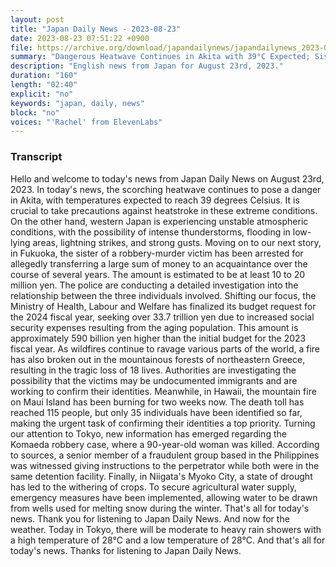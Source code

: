 ```yaml
---
layout: post
title: "Japan Daily News - 2023-08-23"
date: 2023-08-23 07:51:22 +0900
file: https://archive.org/download/japandailynews/japandailynews_2023-08-23.mp3
summary: "Dangerous Heatwave Continues in Akita with 39°C Expected; Sister of Robbery-Murder Victim Arrested for Transferring Large Sum of Money, & more…"
description: "English news from Japan for August 23rd, 2023."
duration: "160"
length: "02:40"
explicit: "no"
keywords: "japan, daily, news"
block: "no"
voices: "'Rachel' from ElevenLabs"
---
```


### Transcript

Hello and welcome to today's news from Japan Daily News on August 23rd, 2023. In today's news, the scorching heatwave continues to pose a danger in Akita, with temperatures expected to reach 39 degrees Celsius. It is crucial to take precautions against heatstroke in these extreme conditions. On the other hand, western Japan is experiencing unstable atmospheric conditions, with the possibility of intense thunderstorms, flooding in low-lying areas, lightning strikes, and strong gusts. Moving on to our next story, in Fukuoka, the sister of a robbery-murder victim has been arrested for allegedly transferring a large sum of money to an acquaintance over the course of several years. The amount is estimated to be at least 10 to 20 million yen. The police are conducting a detailed investigation into the relationship between the three individuals involved. Shifting our focus, the Ministry of Health, Labour and Welfare has finalized its budget request for the 2024 fiscal year, seeking over 33.7 trillion yen due to increased social security expenses resulting from the aging population. This amount is approximately 590 billion yen higher than the initial budget for the 2023 fiscal year. As wildfires continue to ravage various parts of the world, a fire has also broken out in the mountainous forests of northeastern Greece, resulting in the tragic loss of 18 lives. Authorities are investigating the possibility that the victims may be undocumented immigrants and are working to confirm their identities. Meanwhile, in Hawaii, the mountain fire on Maui Island has been burning for two weeks now. The death toll has reached 115 people, but only 35 individuals have been identified so far, making the urgent task of confirming their identities a top priority. Turning our attention to Tokyo, new information has emerged regarding the Komaeda robbery case, where a 90-year-old woman was killed. According to sources, a senior member of a fraudulent group based in the Philippines was witnessed giving instructions to the perpetrator while both were in the same detention facility. Finally, in Niigata's Myoko City, a state of drought has led to the withering of crops. To secure agricultural water supply, emergency measures have been implemented, allowing water to be drawn from wells used for melting snow during the winter. That's all for today's news. Thank you for listening to Japan Daily News. And now for the weather. Today in Tokyo, there will be moderate to heavy rain showers with a high temperature of 28°C and a low temperature of 28°C.  And that's all for today's news. Thanks for listening to Japan Daily News.
